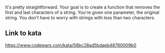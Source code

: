 It's pretty straightforward. Your goal is to create a function that removes the first and last characters of a string. You're given one parameter, the original string. You don't have to worry with strings with less than two characters.

## Link to kata
https://www.codewars.com/kata/56bc28ad5bdaeb48760009b0
